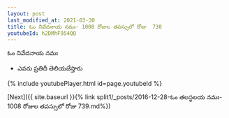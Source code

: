 ```yaml
---
layout: post
last_modified_at: 2021-03-30
title: ఓం నివేదనాయ నమః- 1008 రోజుల తపస్సులో రోజు  730
youtubeId: h2DMhF954QQ
---
```

 
 
 ఓం నివేదనాయ నమః  
 
 -  ఎవరు ప్రతిదీ తెలియజేస్తారు 
 
  
 
  
 
 
 
 
 
 


{% include youtubePlayer.html id=page.youtubeId %}
 
[Next]({{ site.baseurl }}{% link  split1/_posts/2016-12-28-ఓం తలస్థలయ నమః- 1008 రోజుల తపస్సులో రోజు  739.md%})
 
